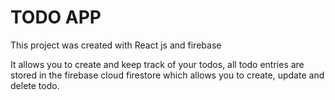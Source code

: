 # TODO APP

This project was created with React js and firebase

It allows you to create and keep track of your todos, all todo entries are stored in the
firebase cloud firestore which allows you to create, update and delete todo.


